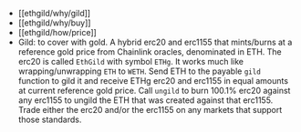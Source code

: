 - [[ethgild/why/gild]]
- [[ethgild/why/buy]]
- [[ethgild/how/price]]
- Gild: to cover with gold.
  A hybrid erc20 and erc1155 that mints/burns at a reference gold price from Chainlink oracles, denominated in ETH.
  The erc20 is called `EthGild` with symbol `ETHg`. It works much like wrapping/unwrapping `ETH` to `WETH`.
  Send ETH to the payable `gild` function to gild it and receive ETHg erc20 and erc1155 in equal amounts at current reference gold price.
  Call `ungild` to burn 100.1% erc20 against any erc1155 to ungild the ETH that was created against that erc1155.
  Trade either the erc20 and/or the erc1155 on any markets that support those standards.